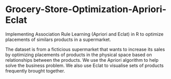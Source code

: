 # Grocery-Store-Optimization-Apriori-Eclat
Implementing Association Rule Learning (Apriori and Eclat) in R to optimize placements of similars products in a supermarket.

The dataset is from a ficticious supermarket that wants to increase its sales by optimizing placements of products in the physical space based on relationships between the products. We use the Apriori algorithm to help solve the business problem. We also use Eclat to visualise sets of products frequently brought together.
